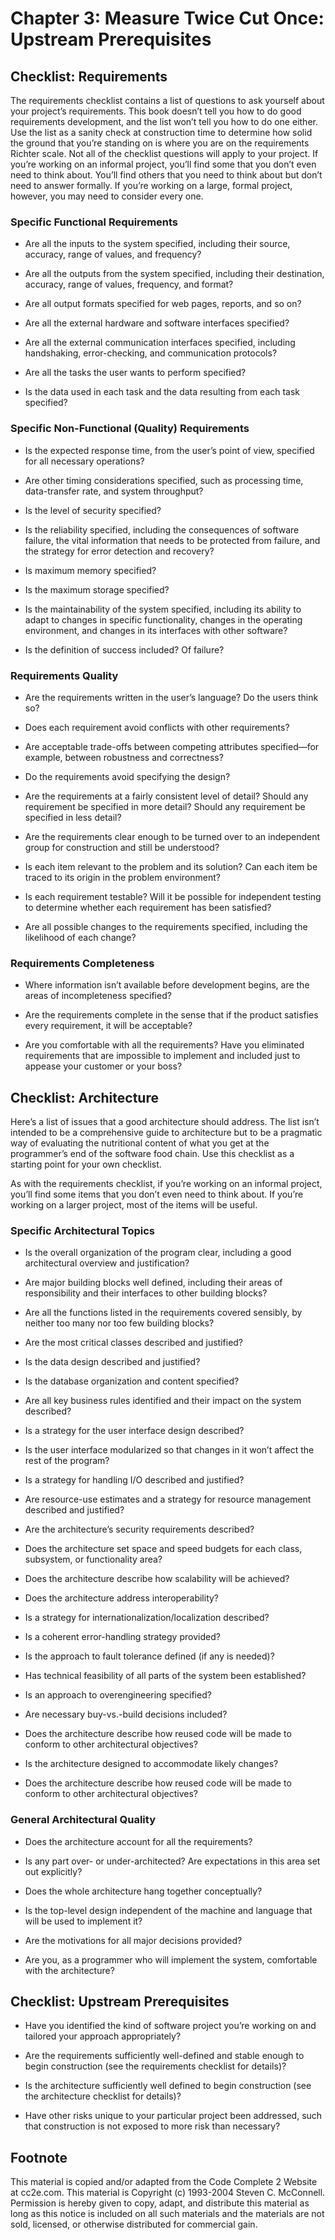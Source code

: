 Chapter 3: Measure Twice Cut Once: Upstream Prerequisites
=========================================================

Checklist: Requirements
-----------------------

The requirements checklist contains a list of questions to ask yourself about your project’s requirements.
This book doesn’t tell you how to do good requirements development,
and the list won’t tell you how to do one either.
Use the list as a sanity check at construction time to determine how solid the ground that you’re standing on is where you are on the requirements Richter scale.
Not all of the checklist questions will apply to your project.
If you’re working on an informal project,
you’ll find some that you don’t even need to think about.
You’ll find others that you need to think about but don’t need to answer formally.
If you’re working on a large, formal project, however,
you may need to consider every one.

### Specific Functional Requirements

- Are all the inputs to the system specified, including their source, accuracy, range of values, and frequency?

- Are all the outputs from the system specified, including their destination, accuracy, range of values, frequency, and format?

- Are all output formats specified for web pages, reports, and so on?

- Are all the external hardware and software interfaces specified?

- Are all the external communication interfaces specified, including handshaking, error-checking, and communication protocols?

- Are all the tasks the user wants to perform specified?

- Is the data used in each task and the data resulting from each task specified?

### Specific Non-Functional (Quality) Requirements

- Is the expected response time, from the user’s point of view, specified for all necessary operations?

- Are other timing considerations specified, such as processing time, data-transfer rate, and system throughput?

- Is the level of security specified?

- Is the reliability specified, including the consequences of software failure, the vital information that needs to be protected from failure, and the strategy for error detection and recovery?

- Is maximum memory specified?

- Is the maximum storage specified?

- Is the maintainability of the system specified, including its ability to adapt to changes in specific functionality, changes in the operating environment, and changes in its interfaces with other software?

- Is the definition of success included? Of failure?

### Requirements Quality

- Are the requirements written in the user’s language? Do the users think so?

- Does each requirement avoid conflicts with other requirements?

- Are acceptable trade-offs between competing attributes specified—for example, between robustness and correctness?

- Do the requirements avoid specifying the design?

- Are the requirements at a fairly consistent level of detail? Should any requirement be specified in more detail? Should any requirement be specified in less detail?

- Are the requirements clear enough to be turned over to an independent group for construction and still be understood?

- Is each item relevant to the problem and its solution? Can each item be traced to its origin in the problem environment?

- Is each requirement testable? Will it be possible for independent testing to determine whether each requirement has been satisfied?

- Are all possible changes to the requirements specified, including the likelihood of each change?

### Requirements Completeness

- Where information isn’t available before development begins, are the areas of incompleteness specified?

- Are the requirements complete in the sense that if the product satisfies every requirement, it will be acceptable?

- Are you comfortable with all the requirements? Have you eliminated requirements that are impossible to implement and included just to appease your customer or your boss?


Checklist: Architecture
-----------------------

Here’s a list of issues that a good architecture should address.
The list isn’t intended to be a comprehensive guide to architecture but to be a pragmatic way of evaluating the nutritional content of what you get at the programmer’s end of the software food chain.
Use this checklist as a starting point for your own checklist.

As with the requirements checklist,
if you’re working on an informal project,
you’ll find some items that you don’t even need to think about.
If you’re working on a larger project,
most of the items will be useful.

### Specific Architectural Topics

- Is the overall organization of the program clear, including a good architectural overview and justification?

- Are major building blocks well defined, including their areas of responsibility and their interfaces to other building blocks?

- Are all the functions listed in the requirements covered sensibly, by neither too many nor too few building blocks?

- Are the most critical classes described and justified?

- Is the data design described and justified?

- Is the database organization and content specified?

- Are all key business rules identified and their impact on the system described?

- Is a strategy for the user interface design described?

- Is the user interface modularized so that changes in it won’t affect the rest of the program?

- Is a strategy for handling I/O described and justified?

- Are resource-use estimates and a strategy for resource management described and justified?

- Are the architecture’s security requirements described?

- Does the architecture set space and speed budgets for each class, subsystem, or functionality area?

- Does the architecture describe how scalability will be achieved?

- Does the architecture address interoperability?

- Is a strategy for internationalization/localization described?

- Is a coherent error-handling strategy provided?

- Is the approach to fault tolerance defined (if any is needed)?

- Has technical feasibility of all parts of the system been established?

- Is an approach to overengineering specified?

- Are necessary buy-vs.-build decisions included?

- Does the architecture describe how reused code will be made to conform to other architectural objectives?

- Is the architecture designed to accommodate likely changes?

- Does the architecture describe how reused code will be made to conform to other architectural objectives?

### General Architectural Quality

- Does the architecture account for all the requirements?

- Is any part over- or under-architected? Are expectations in this area set out explicitly?

- Does the whole architecture hang together conceptually?

- Is the top-level design independent of the machine and language that will be used to implement it?

- Are the motivations for all major decisions provided?

- Are you, as a programmer who will implement the system, comfortable with the architecture?


Checklist: Upstream Prerequisites
---------------------------------

- Have you identified the kind of software project you’re working on and tailored your approach appropriately?

- Are the requirements sufficiently well-defined and stable enough to begin construction (see the requirements checklist for details)?

- Is the architecture sufficiently well defined to begin construction (see the architecture checklist for details)?

- Have other risks unique to your particular project been addressed, such that construction is not exposed to more risk than necessary?


Footnote
--------
This material is copied and/or adapted from the Code Complete 2 Website at cc2e.com. This material is Copyright (c) 1993-2004 Steven C. McConnell. Permission is hereby given to copy, adapt, and distribute this material as long as this notice is included on all such materials and the materials are not sold, licensed, or otherwise distributed for commercial gain.
